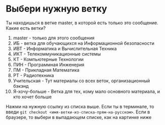 # Выбери нужную ветку

Ты находишься в ветке master, в которой есть только это сообщение. Какие есть ветки?

1. master - только для этого сообщения
2. ИБ - ветка для обучающихся на Информационной безопасности
3. ИВТ - Информатика и Вычислительная Техника
4. ИКТ - Телекоммуникационные системы
5. КТ - Компьютерные Технологии
6. ПИН - Программная Инженерия
7. ПМ - Прикладная Математика
8. РТ - Радиотехника
9. Учительская - Тут материалы со всех веток, организационный бэкэнд
10. Я-хочу-больше - Ветка для тех, кому мало основного материала, и кто хочет больше

Нажми на нужную ссылку из списка выше. Если ты в терминале, то введи `git checkout <имя-ветки-из-списка-прям-на-русском>`. Если в браузере, то выбери в выпадающем списке, как на картинке ниже

![]()
